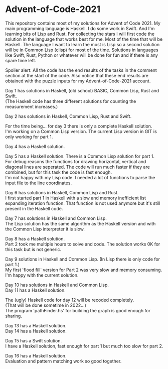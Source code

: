 # Advent-of-Code-2021

This repository contains most of my solutions for Advent of Code 2021.
My main programming language is Haskell. I do some work in Swift. And I'm learning bits of Lisp and Rust.
For collecting the stars I will first code the solution in the language that works best for me. 
Most of the time that will be Haskell.
The language I want to learn the most is Lisp so a second solution will be in Common Lisp (clisp) for most of the time. 
Solutions in languages like Swift, Rust, Python or whatever will be done for fun and if there is any spare time left.

Spoiler alert: All the code has the end results of the tasks in the comment section at the start of the code.
Also notice that these end results are obtained with the puzzle inputs for my Advent-of-Code-2021 account.

Day 1 has solutions in Haskell, (old school) BASIC, Common Lisp, Rust and Swift.\
(The Haskell code has three different solutions for counting the measurement increases.) 

Day 2 has solutions in Haskell, Common Lisp, Rust and Swift.

For the time being... for day 3 there is only a complete Haskell solution.\
I'm working on a Common Lisp version.
The current Lisp version in GIT is only working for part 1.

Day 4 has a Haskell solution.

Day 5 has a Haskell solution. There is a Common Lisp solution for part 1.\
For debug reasons the functions for drawing horizontal, vertical and diagonal lines are seperated.
The code will run much faster if they are combined, but for this task the code is fast enough.\
I'm not happy with my Lisp code. I needed a lot of functions to parse the input file to the line coordinates.

Day 6 has solutions in Haskell, Common Lisp and Rust.\
I first started part 1 in Haskell with a slow and memory inefficient list expanding iteration function.
That function is not used anymore but it's still present in the Haskell code. 

Day 7 has solutions in Haskell and Common Lisp. \
The Lisp solution has the same algorithm as the Haskell version and with the Common Lisp interpreter it is slow.

Day 8 has a Haskell solution. \
Part 2 took me multiple hours to solve and code. The solution works 0K for this task but is not generic.

Day 9 solutions in Haskell and Common Lisp. (In Lisp there is only code for part 1.) \
My first 'flood fill' version for Part 2 was very slow and memory consuming. I'm happy with the current solution.

Day 10 has solutions in Haskell and Common Lisp. \
Day 11 has a Haskell solution.

The (ugly) Haskell code for day 12 will be recoded completely. \
(That will be done sometime in 2022...) \
The program 'pathFinder.hs' for building the graph is good enough for sharing.

Day 13 has a Haskell solution. \
Day 14 has a Haskell solution.

Day 15 has a Swift solution. \
I have a Haskell solution, fast enough for part 1 but much too slow for part 2.

Day 16 has a Haskell solution. \
Evaluation and pattern matching work so good together.

